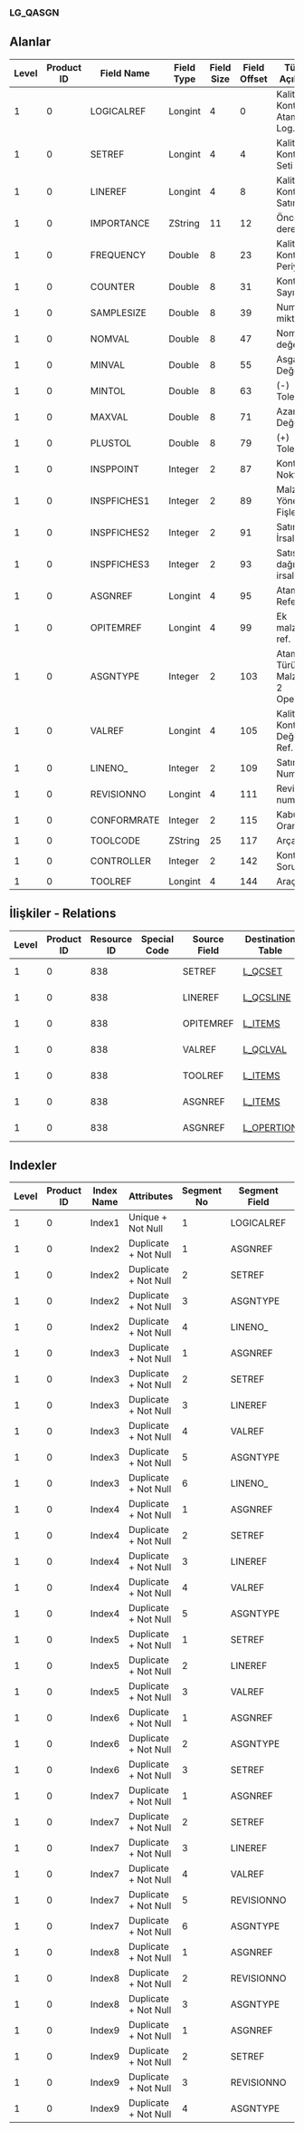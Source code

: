 ### LG_QASGN

## Alanlar

**Level**|**Product ID**|**Field Name**|**Field Type**|**Field Size**|**Field Offset**|**Türkçe Açıklama**|**Expression**
-----|-----|-----|-----|-----|-----|-----|-----
1|0|LOGICALREF|Longint|4|0|Kalite Kontrol Ataması Log. Ref.|Inspection Assignment Logical Reference
1|0|SETREF|Longint|4|4|Kalite Kontrol Seti Ref.|Inspection Set Reference
1|0|LINEREF|Longint|4|8|Kalite Kontrol Satırı Ref.|Inspection Line Reference
1|0|IMPORTANCE|ZString|11|12|Öncelik derecesi|Priority Degree
1|0|FREQUENCY|Double|8|23|Kalite Kontrol Periyodu|Inspection Frequency
1|0|COUNTER|Double|8|31|Kontrol Sayısı|Inspection Count
1|0|SAMPLESIZE|Double|8|39|Numune miktarı|Sample Quantity
1|0|NOMVAL|Double|8|47|Nominal değer|Nominal Value
1|0|MINVAL|Double|8|55|Asgari Değer|Minimum Value
1|0|MINTOL|Double|8|63|(-) Tolerans|(-) Tolerance
1|0|MAXVAL|Double|8|71|Azami Değer|Maximum Value
1|0|PLUSTOL|Double|8|79|(+) Tolerans|(+) Tolerance
1|0|INSPPOINT|Integer|2|87|Kontrol Noktası|Inspection Point
1|0|INSPFICHES1|Integer|2|89|Malzeme Yönetimi Fişleri|Material Management Vouchers
1|0|INSPFICHES2|Integer|2|91|Satınalma İrsaliyeleri|Purchase Receipts
1|0|INSPFICHES3|Integer|2|93|Satış dağıtım irsaliyeleri|Sales & Distribution Dispatches
1|0|ASGNREF|Longint|4|95|Atama Referansı|Assignment Reference
1|0|OPITEMREF|Longint|4|99|Ek malzeme ref.|Optional Item Reference
1|0|ASGNTYPE|Integer|2|103|Atama Türü ; 0 Malzeme; 2 Operasyon|Assignment Type ;0 Material;2 Operation01
1|0|VALREF|Longint|4|105|Kalite Kontrol Değeri Ref.|Inspection Value Reference
1|0|LINENO_|Integer|2|109|Satır Numarası|Line Number
1|0|REVISIONNO|Longint|4|111|Revizyon numarası|Revision Number
1|0|CONFORMRATE|Integer|2|115|Kabul Oranı (%)|Nonconf.Accept.(%)
1|0|TOOLCODE|ZString|25|117|Arça kodu|Tool Code
1|0|CONTROLLER|Integer|2|142|Kontrol Sorumlusu|Inspector
1|0|TOOLREF|Longint|4|144|Araç ref.|Tool Reference

## İlişkiler - Relations

**Level**|**Product ID**|**Resource ID**|**Special Code**|**Source Field**|**Destination Table**|**Destination Field**|**Relation Type**|**Extra Condition**
-----|-----|-----|-----|-----|-----|-----|-----|-----
1|0|838||SETREF|[L_QCSET](../LG_QCSET "L_QCSET")|LOGICALREF|one-to-one|
1|0|838||LINEREF|[L_QCSLINE](../LG_QCSLINE "L_QCSLINE")|LOGICALREF|one-to-one|
1|0|838||OPITEMREF|[L_ITEMS](../LG_ITEMS "L_ITEMS")|LOGICALREF|one-to-one|
1|0|838||VALREF|[L_QCLVAL](../LG_QCLVAL "L_QCLVAL")|LOGICALREF|one-to-one|
1|0|838||TOOLREF|[L_ITEMS](../LG_ITEMS "L_ITEMS")|LOGICALREF|one-to-one|
1|0|838||ASGNREF|[L_ITEMS](../LG_ITEMS "L_ITEMS")|LOGICALREF|one-to-one|ASGNTYPE=0
1|0|838||ASGNREF|[L_OPERTION](../LG_OPERTION "L_OPERTION")|LOGICALREF|one-to-one|ASGNTYPE=2

## Indexler

**Level**|**Product ID**|**Index Name**|**Attributes**|**Segment No**|**Segment Field**|**Sense**
-----|-----|-----|-----|-----|-----|-----
1|0|Index1|Unique + Not Null|1|LOGICALREF|Ascending
1|0|Index2|Duplicate + Not Null|1|ASGNREF|Ascending
1|0|Index2|Duplicate + Not Null|2|SETREF|Ascending
1|0|Index2|Duplicate + Not Null|3|ASGNTYPE|Ascending
1|0|Index2|Duplicate + Not Null|4|LINENO_|Ascending
1|0|Index3|Duplicate + Not Null|1|ASGNREF|Ascending
1|0|Index3|Duplicate + Not Null|2|SETREF|Ascending
1|0|Index3|Duplicate + Not Null|3|LINEREF|Ascending
1|0|Index3|Duplicate + Not Null|4|VALREF|Ascending
1|0|Index3|Duplicate + Not Null|5|ASGNTYPE|Ascending
1|0|Index3|Duplicate + Not Null|6|LINENO_|Ascending
1|0|Index4|Duplicate + Not Null|1|ASGNREF|Ascending
1|0|Index4|Duplicate + Not Null|2|SETREF|Ascending
1|0|Index4|Duplicate + Not Null|3|LINEREF|Ascending
1|0|Index4|Duplicate + Not Null|4|VALREF|Ascending
1|0|Index4|Duplicate + Not Null|5|ASGNTYPE|Ascending
1|0|Index5|Duplicate + Not Null|1|SETREF|Ascending
1|0|Index5|Duplicate + Not Null|2|LINEREF|Ascending
1|0|Index5|Duplicate + Not Null|3|VALREF|Ascending
1|0|Index6|Duplicate + Not Null|1|ASGNREF|Ascending
1|0|Index6|Duplicate + Not Null|2|ASGNTYPE|Ascending
1|0|Index6|Duplicate + Not Null|3|SETREF|Ascending
1|0|Index7|Duplicate + Not Null|1|ASGNREF|Ascending
1|0|Index7|Duplicate + Not Null|2|SETREF|Ascending
1|0|Index7|Duplicate + Not Null|3|LINEREF|Ascending
1|0|Index7|Duplicate + Not Null|4|VALREF|Ascending
1|0|Index7|Duplicate + Not Null|5|REVISIONNO|Ascending
1|0|Index7|Duplicate + Not Null|6|ASGNTYPE|Ascending
1|0|Index8|Duplicate + Not Null|1|ASGNREF|Ascending
1|0|Index8|Duplicate + Not Null|2|REVISIONNO|Ascending
1|0|Index8|Duplicate + Not Null|3|ASGNTYPE|Ascending
1|0|Index9|Duplicate + Not Null|1|ASGNREF|Ascending
1|0|Index9|Duplicate + Not Null|2|SETREF|Ascending
1|0|Index9|Duplicate + Not Null|3|REVISIONNO|Ascending
1|0|Index9|Duplicate + Not Null|4|ASGNTYPE|Ascending
